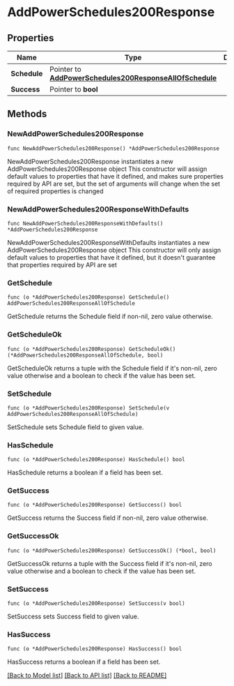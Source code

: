 # AddPowerSchedules200Response

## Properties

Name | Type | Description | Notes
------------ | ------------- | ------------- | -------------
**Schedule** | Pointer to [**AddPowerSchedules200ResponseAllOfSchedule**](AddPowerSchedules200ResponseAllOfSchedule.md) |  | [optional] 
**Success** | Pointer to **bool** |  | [optional] 

## Methods

### NewAddPowerSchedules200Response

`func NewAddPowerSchedules200Response() *AddPowerSchedules200Response`

NewAddPowerSchedules200Response instantiates a new AddPowerSchedules200Response object
This constructor will assign default values to properties that have it defined,
and makes sure properties required by API are set, but the set of arguments
will change when the set of required properties is changed

### NewAddPowerSchedules200ResponseWithDefaults

`func NewAddPowerSchedules200ResponseWithDefaults() *AddPowerSchedules200Response`

NewAddPowerSchedules200ResponseWithDefaults instantiates a new AddPowerSchedules200Response object
This constructor will only assign default values to properties that have it defined,
but it doesn't guarantee that properties required by API are set

### GetSchedule

`func (o *AddPowerSchedules200Response) GetSchedule() AddPowerSchedules200ResponseAllOfSchedule`

GetSchedule returns the Schedule field if non-nil, zero value otherwise.

### GetScheduleOk

`func (o *AddPowerSchedules200Response) GetScheduleOk() (*AddPowerSchedules200ResponseAllOfSchedule, bool)`

GetScheduleOk returns a tuple with the Schedule field if it's non-nil, zero value otherwise
and a boolean to check if the value has been set.

### SetSchedule

`func (o *AddPowerSchedules200Response) SetSchedule(v AddPowerSchedules200ResponseAllOfSchedule)`

SetSchedule sets Schedule field to given value.

### HasSchedule

`func (o *AddPowerSchedules200Response) HasSchedule() bool`

HasSchedule returns a boolean if a field has been set.

### GetSuccess

`func (o *AddPowerSchedules200Response) GetSuccess() bool`

GetSuccess returns the Success field if non-nil, zero value otherwise.

### GetSuccessOk

`func (o *AddPowerSchedules200Response) GetSuccessOk() (*bool, bool)`

GetSuccessOk returns a tuple with the Success field if it's non-nil, zero value otherwise
and a boolean to check if the value has been set.

### SetSuccess

`func (o *AddPowerSchedules200Response) SetSuccess(v bool)`

SetSuccess sets Success field to given value.

### HasSuccess

`func (o *AddPowerSchedules200Response) HasSuccess() bool`

HasSuccess returns a boolean if a field has been set.


[[Back to Model list]](../README.md#documentation-for-models) [[Back to API list]](../README.md#documentation-for-api-endpoints) [[Back to README]](../README.md)


